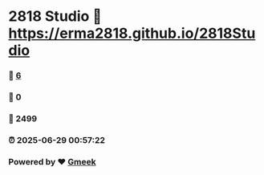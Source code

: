 # 2818 Studio :link: https://erma2818.github.io/2818Studio 
### :page_facing_up: [6](https://erma2818.github.io/2818Studio/tag.html) 
### :speech_balloon: 0 
### :hibiscus: 2499 
### :alarm_clock: 2025-06-29 00:57:22 
### Powered by :heart: [Gmeek](https://github.com/Meekdai/Gmeek)
